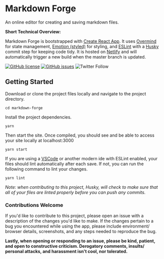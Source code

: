 # Markdown Forge
An online editor for creating and saving markdown files.  

**Short Technical Overview:**

Markdown Forge is bootstrapped with [Create React App](https://github.com/facebook/create-react-app). It uses [Overmind](https://overmindjs.org/) for state management, [Emotion (styled)](https://emotion.sh/docs/styled) for styling, and [ESLint](https://eslint.org/) with a [Husky](https://github.com/typicode/husky) commit step for keeping code tidy. It is hosted on [Netlify](https://www.netlify.com/) and will automatically trigger a new build when the master branch is updated.

[![GitHub license](https://img.shields.io/github/license/justinjunodev/markdown-forge)](https://github.com/justinjunodev/markdown-forge/blob/master/LICENSE) [![GitHub issues](https://img.shields.io/github/issues/justinjunodev/markdown-forge)](https://github.com/justinjunodev/markdown-forge/issues) ![Twitter Follow](https://img.shields.io/twitter/follow/justinjunodev?label=follow)


## Getting Started
Download or clone the project files locally and navigate to the project directory. 
``` 
cd markdown-forge
```

Install the project dependencies. 
```
yarn
```

Then start the site. Once compiled, you should see and be able to access your site locally at localhost:3000
```
yarn start
```

If you are using a [VSCode](https://code.visualstudio.com/) or another modern ide with ESLint enabled, your files should lint automatically after each save. If not, you can run the following command to lint your changes. 

```
yarn lint
```

_Note: when contributing to this project, Husky, will check to make sure that all of your files are linted properly before you can push any commits._

### Contributions Welcome 
If you'd like to contribute to this project, please open an issue with a description of the changes you'd like to make. If the changes pertain to a bug you encountered while using the app, please include environment/ browser details, screenshots, and any steps needed to reproduce the bug.

**Lastly, when opening or responding to an issue, please be kind, patient, and open to constructive criticism. Derogatory comments, insults/ personal attacks, and harassment isn't cool, nor tolerated.**


